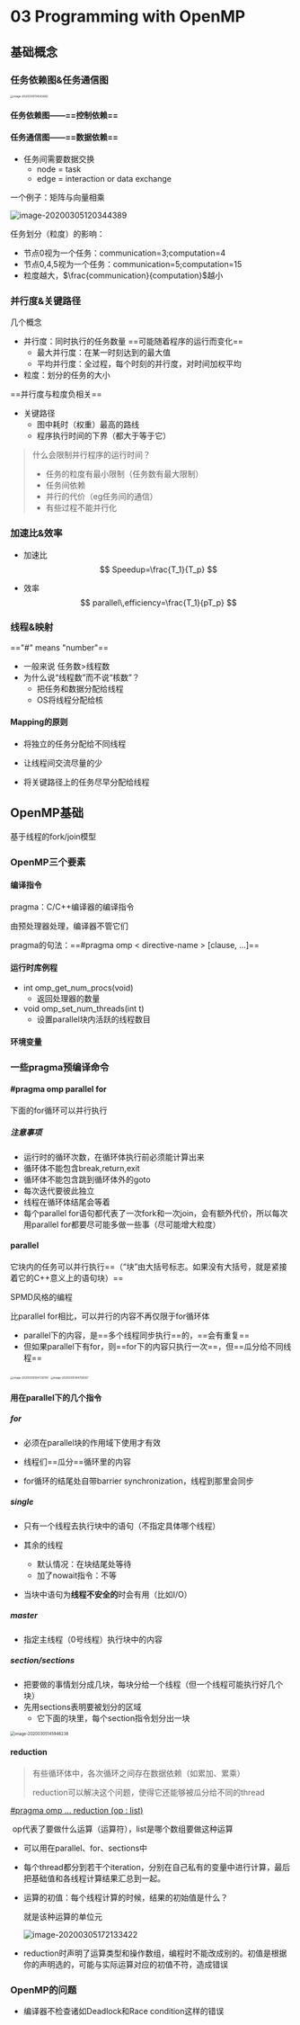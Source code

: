 

# 03 Programming with OpenMP

## 基础概念

### 任务依赖图&任务通信图

<img src="./typora-user-images/image-20200305114542682.png" alt="image-20200305114542682" style="zoom:33%;" />

#### 任务依赖图——==控制依赖==

#### 任务通信图——==数据依赖==

- 任务间需要数据交换
  - node = task
  - edge = interaction or data exchange

一个例子：矩阵与向量相乘

![image-20200305120344389](./typora-user-images/image-20200305120344389.png)

任务划分（粒度）的影响：

- 节点0视为一个任务：communication=3;computation=4
- 节点0,4,5视为一个任务：communication=5;computation=15
- 粒度越大，$\frac{communication}{computation}$越小

### 并行度&关键路径

几个概念

- 并行度：同时执行的任务数量    ==可能随着程序的运行而变化==
  - 最大并行度：在某一时刻达到的最大值
  - 平均并行度：全过程，每个时刻的并行度，对时间加权平均
- 粒度：划分的任务的大小

==并行度与粒度负相关==

- 关键路径
  - 图中耗时（权重）最高的路线
  - 程序执行时间的下界（都大于等于它）

> 什么会限制并行程序的运行时间？
>
> - 任务的粒度有最小限制（任务数有最大限制）
> - 任务间依赖
> - 并行的代价（eg任务间的通信）
> - 有些过程不能并行化

### 加速比&效率

- 加速比
  $$
  Speedup=\frac{T_1}{T_p}
  $$
  
- 效率
  $$
  parallel\,efficiency=\frac{T_1}{pT_p}
  $$

### 线程&映射

=="#" means "number"==

- 一般来说 任务数>线程数
- 为什么说“线程数”而不说“核数”？
  - 把任务和数据分配给线程
  - OS将线程分配给核

#### Mapping的原则

- 将独立的任务分配给不同线程
- 让线程间交流尽量的少

- 将关键路径上的任务尽早分配给线程



## OpenMP基础

基于线程的fork/join模型

### OpenMP三个要素

#### 编译指令

pragma：C/C++编译器的编译指令

由预处理器处理，编译器不管它们

pragma的句法：==\#pragma omp < directive-name > [clause, ...]==

#### 运行时库例程

- int omp_get_num_procs(void)
  - 返回处理器的数量
- void omp_set_num_threads(int t)
  - 设置parallel块内活跃的线程数目

#### 环境变量

### 一些pragma预编译命令

#### #pragma omp parallel for

下面的for循环可以并行执行

##### 注意事项

- 运行时的循环次数，在循环体执行前必须能计算出来
- 循环体不能包含break,return,exit
- 循环体不能包含跳到循环体外的goto
- 每次迭代要彼此独立
- 线程在循环体结尾会等着
- 每个parallel for语句都代表了一次fork和一次join，会有额外代价，所以每次用parallel for都要尽可能多做一些事（尽可能增大粒度）

#### parallel

它块内的任务可以并行执行==（“块”由大括号标志。如果没有大括号，就是紧接着它的C++意义上的语句块）==

SPMD风格的编程

比parallel for相比，可以并行的内容不再仅限于for循环体

- parallel下的内容，是==多个线程同步执行==的，==会有重复==
- 但如果parallel下有for，则==for下的内容只执行一次==，但==瓜分给不同线程==

<img src="./typora-user-images/image-20200305164729790.png" alt="image-20200305164729790" style="zoom: 33%;" />

<img src="./typora-user-images/image-20200305164758567.png" alt="image-20200305164758567" style="zoom:33%;" />

#### 用在parallel下的几个指令

##### for

- 必须在parallel块的作用域下使用才有效

- 线程们==瓜分==循环里的内容

- for循环的结尾处自带barrier synchronization，线程到那里会同步

##### single

- 只有一个线程去执行块中的语句（不指定具体哪个线程）
- 其余的线程
  - 默认情况：在块结尾处等待
  - 加了nowait指令：不等

- 当块中语句为**线程不安全的**时会有用（比如I/O）

##### master

- 指定主线程（0号线程）执行块中的内容

##### section/sections

- 把要做的事情划分成几块，每块分给一个线程（但一个线程可能执行好几个块）
- 先用sections表明要被划分的区域
  - 它下面的块里，每个section指令划分出一块

<img src="./typora-user-images/image-20200305145946238.png" alt="image-20200305145946238" style="zoom: 50%;" />

#### reduction

> 有些循环体中，各次循环之间存在数据依赖（如累加、累乘）
>
> reduction可以解决这个问题，使得它还能够被瓜分给不同的thread

<u>#pragma omp ... reduction (op : list)</u>

​		op代表了要做什么运算（运算符），list是哪个数组要做这种运算

- 可以用在parallel、for、sections中
- 每个thread都分到若干个iteration，分别在自己私有的变量中进行计算，最后把基础值和各线程计算结果汇总到一起。

- 运算的初值：每个线程计算的时候，结果的初始值是什么？

  就是该种运算的单位元

  ![image-20200305172133422](./typora-user-images/image-20200305172133422.png)

- reduction时声明了运算类型和操作数组，编程时不能改成别的。初值是根据你的声明选的，可能与实际运算对应的初值不符，造成错误

### OpenMP的问题

- 编译器不检查诸如Deadlock和Race condition这样的错误